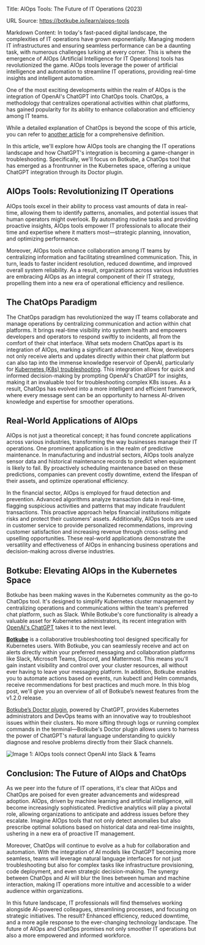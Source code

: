 Title: AIOps Tools: The Future of IT Operations (2023)

URL Source: https://botkube.io/learn/aiops-tools

Markdown Content:
In today's fast-paced digital landscape, the complexities of IT operations have grown exponentially. Managing modern IT infrastructures and ensuring seamless performance can be a daunting task, with numerous challenges lurking at every corner. This is where the emergence of AIOps (Artificial Intelligence for IT Operations) tools has revolutionized the game. AIOps tools leverage the power of artificial intelligence and automation to streamline IT operations, providing real-time insights and intelligent automation.

One of the most exciting developments within the realm of AIOps is the integration of OpenAI's ChatGPT into ChatOps tools. ChatOps, a methodology that centralizes operational activities within chat platforms, has gained popularity for its ability to enhance collaboration and efficiency among IT teams.

While a detailed explanation of ChatOps is beyond the scope of this article, you can refer to [another article](https://botkube.io/learn/chatops) for a comprehensive definition.

In this article, we'll explore how AIOps tools are changing the IT operations landscape and how ChatGPT's integration is becoming a game-changer in troubleshooting. Specifically, we'll focus on Botkube, a ChatOps tool that has emerged as a frontrunner in the Kubernetes space, offering a unique ChatGPT integration through its Doctor plugin.

**AIOps Tools: Revolutionizing IT Operations**
----------------------------------------------

AIOps tools excel in their ability to process vast amounts of data in real-time, allowing them to identify patterns, anomalies, and potential issues that human operators might overlook. By automating routine tasks and providing proactive insights, AIOps tools empower IT professionals to allocate their time and expertise where it matters most—strategic planning, innovation, and optimizing performance.

Moreover, AIOps tools enhance collaboration among IT teams by centralizing information and facilitating streamlined communication. This, in turn, leads to faster incident resolution, reduced downtime, and improved overall system reliability. As a result, organizations across various industries are embracing AIOps as an integral component of their IT strategy, propelling them into a new era of operational efficiency and resilience.

**The ChatOps Paradigm**
------------------------

The ChatOps paradigm has revolutionized the way IT teams collaborate and manage operations by centralizing communication and action within chat platforms. It brings real-time visibility into system health and empowers developers and operators to respond swiftly to incidents, all from the comfort of their chat interface. What sets modern ChatOps apart is its integration of AIOps, marking a significant advancement. Now, developers not only receive alerts and updates directly within their chat platform but can also tap into the immense knowledge reservoir of OpenAI, particularly for [Kubernetes (K8s) troubleshooting](https://thenewstack.io/can-chatgpt-save-collective-kubernetes-troubleshooting/). This integration allows for quick and informed decision-making by prompting OpenAI's ChatGPT for insights, making it an invaluable tool for troubleshooting complex K8s issues. As a result, ChatOps has evolved into a more intelligent and efficient framework, where every message sent can be an opportunity to harness AI-driven knowledge and expertise for smoother operations.

**Real-World Applications of AIOps**
------------------------------------

AIOps is not just a theoretical concept; it has found concrete applications across various industries, transforming the way businesses manage their IT operations. One prominent application is in the realm of predictive maintenance. In manufacturing and industrial sectors, AIOps tools analyze sensor data and historical maintenance records to predict when equipment is likely to fail. By proactively scheduling maintenance based on these predictions, companies can prevent costly downtime, extend the lifespan of their assets, and optimize operational efficiency.

In the financial sector, AIOps is employed for fraud detection and prevention. Advanced algorithms analyze transaction data in real-time, flagging suspicious activities and patterns that may indicate fraudulent transactions. This proactive approach helps financial institutions mitigate risks and protect their customers' assets. Additionally, AIOps tools are used in customer service to provide personalized recommendations, improving customer satisfaction and increasing revenue through cross-selling and upselling opportunities. These real-world applications demonstrate the versatility and effectiveness of AIOps in enhancing business operations and decision-making across diverse industries.

**Botkube: Elevating AIOps in the Kubernetes Space**
----------------------------------------------------

Botkube has been making waves in the Kubernetes community as the go-to ChatOps tool. It's designed to simplify Kubernetes cluster management by centralizing operations and communications within the team's preferred chat platform, such as Slack. While Botkube's core functionality is already a valuable asset for Kubernetes administrators, its recent integration with [OpenAI's ChatGPT](https://botkube.io/blog/doctor-plug-in-tutorial) takes it to the next level.

[**Botkube**](https://app.botkube.io/) is a collaborative troubleshooting tool designed specifically for Kubernetes users. With Botkube, you can seamlessly receive and act on alerts directly within your preferred messaging and collaboration platforms like Slack, Microsoft Teams, Discord, and Mattermost. This means you'll gain instant visibility and control over your cluster resources, all without ever having to leave your messaging platform. In addition, Botkube enables you to automate actions based on events, run kubectl and Helm commands, receive recommendations for best practices and much more. In this blog post, we'll give you an overview of all of Botkube’s newest features from the v1.2.0 release.

[Botkube’s Doctor plugin](https://botkube.io/blog/use-chatgpt-to-troubleshoot-kubernetes-errors-with-botkubes-doctor), powered by ChatGPT, provides Kubernetes administrators and DevOps teams with an innovative way to troubleshoot issues within their clusters. No more sifting through logs or running complex commands in the terminal—Botkube's Doctor plugin allows users to harness the power of ChatGPT's natural language understanding to quickly diagnose and resolve problems directly from their Slack channels.

![Image 1: AIOps tools connect OpenAI into Slack & Teams](https://assets-global.website-files.com/634fabb21508d6c9db9bc46f/64ff4ae2ceb6be56bcfd2749_ZEQiRBR8IiMvCUsc962K45bn4fScHoE1ByR-SMm9yPwwCMLgcK5int407jHuSK6CzkbHkox8W6FSizqkhtUnD9Vwmz4UYSl6uIOtiejGTCCvybjr9ZrAuTMkslHBQBSsY0sRL4Vg3T66yu_DLkYYiHY.png)

**Conclusion: The Future of AIOps and ChatOps**
-----------------------------------------------

As we peer into the future of IT operations, it's clear that AIOps and ChatOps are poised for even greater advancements and widespread adoption. AIOps, driven by machine learning and artificial intelligence, will become increasingly sophisticated. Predictive analytics will play a pivotal role, allowing organizations to anticipate and address issues before they escalate. Imagine AIOps tools that not only detect anomalies but also prescribe optimal solutions based on historical data and real-time insights, ushering in a new era of proactive IT management.

Moreover, ChatOps will continue to evolve as a hub for collaboration and automation. With the integration of AI models like ChatGPT becoming more seamless, teams will leverage natural language interfaces for not just troubleshooting but also for complex tasks like infrastructure provisioning, code deployment, and even strategic decision-making. The synergy between ChatOps and AI will blur the lines between human and machine interaction, making IT operations more intuitive and accessible to a wider audience within organizations.

In this future landscape, IT professionals will find themselves working alongside AI-powered colleagues, streamlining processes, and focusing on strategic initiatives. The result? Enhanced efficiency, reduced downtime, and a more agile response to the ever-changing technology landscape. The future of AIOps and ChatOps promises not only smoother IT operations but also a more empowered and informed workforce.
